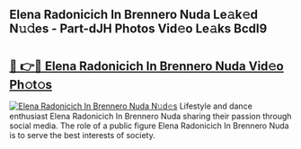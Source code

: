 ## Elena Radonicich In Brennero Nuda Le𝚊k𝚎d N𝚞𝚍es - Part-dJH Photos Vid𝚎o Le𝚊ks BcdI9

# <h2><a href="http://fbdkx27.evod.top/?m=Elena+Radonicich+In+Brennero+Nuda">🔗 👉🔴 Elena Radonicich In Brennero Nuda Vid𝚎o Ph𝚘t𝚘s</a></h2>

[![Elena Radonicich In Brennero Nuda N𝚞d𝚎s](https://i.imgur.com/8V9OHl7.gif)](http://fbdkx27.evod.top/?m=Elena+Radonicich+In+Brennero+Nuda)
Lifestyle and dance enthusiast Elena Radonicich In Brennero Nuda sharing their passion through social media. The role of a public figure Elena Radonicich In Brennero Nuda is to serve the best interests of society. 
